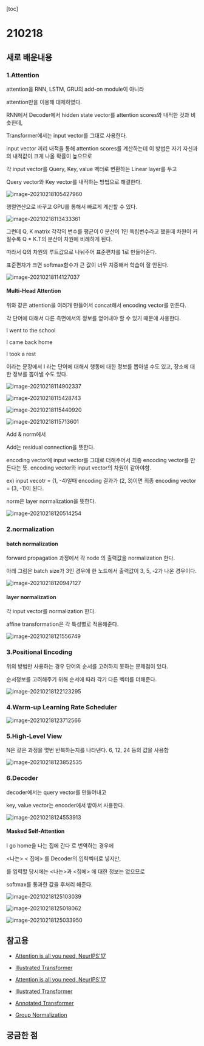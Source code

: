 [toc]

# 210218

## 새로 배운내용

### 1.Attention

attention을 RNN, LSTM, GRU의 add-on module이 아니라

attention만을 이용해 대체하였다.

RNN에서 Decoder에서 hidden state vector를 attention scores와 내적한 것과 비슷한데,

Transformer에서는 input vector를 그대로 사용한다.

input vector 끼리 내적을 통해 attention scores를 계산하는데 이 방법은 자기 자신과의 내적값이 크게 나올 확률이 높으므로

각 input vector를 Query, Key, value 벡터로 변환하는 Linear layer를 두고

Query vector와 Key vector를 내적하는 방법으로 해결한다.

![image-20210218105427960](images/image-20210218105427960.png)

행렬연산으로 바꾸고 GPU를 통해서 빠르게 계산할 수 있다.

![image-20210218113433361](images/image-20210218113433361.png)

그런데 Q, K matrix 각각의 변수를 평균이 0 분산이 1인 독립변수라고 했을때 차원이 커질수록 Q * K.T의 분산이 차원에 비례하게 된다.

따라서 Q의 차원의 루트값으로 나눠주어 표준편차를 1로 만들어준다.

표준편차가 크면  softmax함수가 큰 값이 너무 치중해서 학습이 잘 안된다.

![image-20210218114127037](images/image-20210218114127037.png)

#### Multi-Head Attention

위와 같은 attention을 여러개 만들어서 concat해서 encoding vector를 만든다.

각 단어에 대해서 다른 측면에서의 정보를 얻어내야 할 수 있기 때문에 사용한다.

I went to the school

I came back home

I took a rest

이라는 문장에서 I 라는 단어에 대해서 행동에 대한 정보를 뽑아낼 수도 있고, 장소에 대한 정보를 뽑아낼 수도 있다.

![image-20210218114902337](images/image-20210218114902337.png)

![image-20210218115428743](images/image-20210218115428743.png)

![image-20210218115440920](images/image-20210218115440920.png)



![image-20210218115713601](images/image-20210218115713601.png)

Add & norm에서

Add는 residual connection을 뜻한다.

encoding vector에 input vector를 그대로 더해주어서 최종 encoding vector를 만든다는 뜻. encoding vector와 input vector의 차원이 같아야함.

ex) input vecotr = (1, -4)일때 encoding 결과가 (2, 3)이면 최종 encoding vector = (3, -1)이 된다.

norm은 layer normalization을 뜻한다.

![image-20210218120514254](images/image-20210218120514254.png)

### 2.normalization

#### batch normalization

forward propagation 과정에서 각 node 의 출력값을 normalization 한다.

아래 그림은 batch size가 3인 경우에 한 노드에서 출력값이 3, 5, -2가 나온 경우이다.

![image-20210218120947127](images/image-20210218120947127.png)

#### layer normalization

각 input vector를 normalization 한다.

affine transformation은 각 특성별로 적용해준다.

![image-20210218121556749](images/image-20210218121556749.png)

### 3.Positional Encoding

위의 방법만 사용하는 경우 단어의 순서를 고려하지 못하는 문제점이 있다.

순서정보를 고려해주기 위해 순서에 따라 각기 다른 벡터를 더해준다.



![image-20210218122123295](images/image-20210218122123295.png)

### 4.Warm-up Learning Rate Scheduler

![image-20210218123712566](images/image-20210218123712566.png)

### 5.High-Level View

N은 같은 과정을 몇번 반복하는지를 나타낸다. 6, 12, 24 등의 값을 사용함

![image-20210218123852535](images/image-20210218123852535.png)

### 6.Decoder

decoder에서는 query vector를 만들어내고

key, value vector는 encoder에서 받아서 사용한다.

![image-20210218124553913](images/image-20210218124553913.png)

#### Masked Self-Attention

I go home을 나는 집에 간다 로 번역하는 경우에

<SOS>  <나는> < 집에> 를 Decoder의 입력벡터로 넣지만,

<SOS>를 입력할 당시에는 <나는>과 <집에> 에 대한 정보는 없으므로

softmax를 통과한 값을 후처리 해준다.

![image-20210218125103039](images/image-20210218125103039.png)

![image-20210218125018062](images/image-20210218125018062.png)

![image-20210218125033950](images/image-20210218125033950.png)

## 참고용

- [Attention is all you need, NeurIPS'17](https://arxiv.org/abs/1706.03762)
- [Illustrated Transformer](http://jalammar.github.io/illustrated-transformer/)

- [Attention is all you need, NeurIPS'17](https://arxiv.org/abs/1706.03762)
- [Illustrated Transformer](http://jalammar.github.io/illustrated-transformer/)
- [Annotated Transformer](http://nlp.seas.harvard.edu/2018/04/03/attention.html)
- [Group Normalization](https://openaccess.thecvf.com/content_ECCV_2018/papers/Yuxin_Wu_Group_Normalization_ECCV_2018_paper.pdf)

## 궁금한 점

